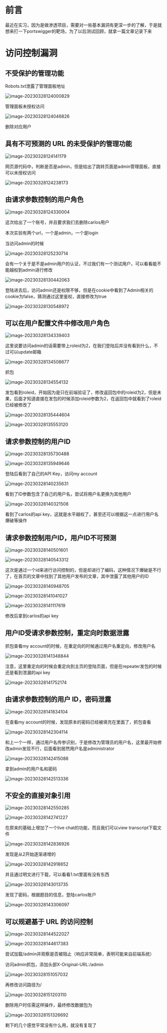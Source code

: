 # 前言

最近在实习，因为是做渗透项目，需要对一些基本漏洞有更深一步的了解，于是就想来打一下portswigger的靶场，为了以后测试回顾，就拿一篇文章记录下来

# 访问控制漏洞

## 不受保护的管理功能

Robots.txt泄露了管理面板地址

![image-20230328124000829](images/1.png)

管理面板未授权访问

![image-20230328124046826](images/2.png)

删除对应用户

## 具有不可预测的 URL 的未受保护的管理功能

![image-20230328124141179](images/3.png)

网页源代码中，判断是否是admin，但是给出了跳转页面是admin管理面板，直接可以未授权访问

![image-20230328124238173](images/4.png)

## 由请求参数控制的用户角色

![image-20230328124330004](images/5.png)

这次给出了一个账号，并且要求我们去删除carlos用户

本次实验有两个url，一个是admin，一个是login

当访问admin的时候

![image-20230328125230714](images/6.png)

会有一个关于是不是admin用户的认证，不过我们有一个测试用户，可以看看能不能越权到admin进行修改

![image-20230328130442063](images/7.png)

登陆进去后，访问admin还是权限不够，但是在cookie中看到了Admin相关的cookie为false，猜测通过这里鉴权，直接修改为true

![image-20230328130548972](images/8.png)

## 可以在用户配置文件中修改用户角色

![image-20230328134339403](images/9.png)

这里说要访问admin的话需要带上roleid为2，在我们登陆后并没有看到什么，不过可以update邮箱

![image-20230328134508677](images/10.png)

抓包

![image-20230328134554132](images/11.png)

发包看到roleid，开始因为是只在前端验证了，修改返回包中的roleid为2，但是未果，后面才知道直接在发包的时候添加roleid参数为2，在返回包中就看到了roleid已经被修改了

![image-20230328135444604](images/12.png)

![image-20230328135553120](images/13.png)

## 请求参数控制的用户ID

![image-20230328135730488](images/14.png)

![image-20230328135949646](images/15.png)

登陆后看到了自己的API Key，访问my account

![image-20230328140235631](images/16.png)

看到了ID参数包含了自己的用户名，尝试将用户名更换为其他用户

![image-20230328140321508](images/17.png)

看到了carlos的api key，这就是水平越权了，甚至还可以根据这一点进行用户名爆破等操作

## 请求参数控制用户ID，用户ID不可预测

![image-20230328140501601](images/18.png)

![image-20230328140543312](images/19.png)

这次是通过一个id来进行访问控制的，但是却进行了编码，这种情况下爆破是不行了，在首页的文章中找到了其他用户发布的文章，其中泄露了其他用户的ID

![image-20230328140948705](images/20.png)

![image-20230328141041027](images/21.png)

![image-20230328141117619](images/22.png)

修改后拿到carlos的api key

## 用户ID受请求参数控制，重定向时数据泄露

抓包查看my account的时候，在重定向的时候通过用户名重定向，修改用户名

![image-20230328141348844](images/23.png)

注意，这里重定向的时候会重定向到主页的登陆页面，但是在repeater发包的时候还是看到泄漏的api key

![image-20230328141752174](images/24.png)

## 由请求参数控制的用户 ID，密码泄露

![image-20230328141834104](images/25.png)

在查看my account的时候，发现原本的密码已经被填充在里面了，抓包查看

![image-20230328142304114](images/26.png)

和上一个一样，通过用户名传参识别，于是修改为管理员的用户名，这里最开始修改admin发现不行，后面看到居然用户名是administrator

![image-20230328142415088](images/27.png)

拿到admin的用户名和密码

![image-20230328142513336](images/28.png)

## 不安全的直接对象引用

![image-20230328142550285](images/29.png)

![image-20230328142741227](images/30.png)

在原来的基础上增加了一个live chat的功能，而且我们可以view transcript下载文件

![image-20230328142836926](images/31.png)

发现是从2开始逐渐递增的

![image-20230328142918652](images/32.png)

并且通过明文进行下载，可以看看1.txt里面有没有东西

![image-20230328143013735](images/33.png)

发现了密码，根据题目的信息，登陆carlos账户

![image-20230328143306097](images/34.png)

## 可以规避基于 URL 的访问控制

![image-20230328144522027](images/35.png)

![image-20230328144617383](images/36.png)

尝试加载/admin并观察是否被阻止（响应非常简单，表明可能来自前端系统）

访问admin抓包，添加头部X-Original-URL:/admin

![image-20230328151057032](images/37.png)

再修改访问路径为/

![image-20230328151203110](images/38.png)

删除用户时任需这样操作，最终修改数据包为

![image-20230328151326692](images/39.png)



剩下的几个感觉平常没有什么用，就没有复现了